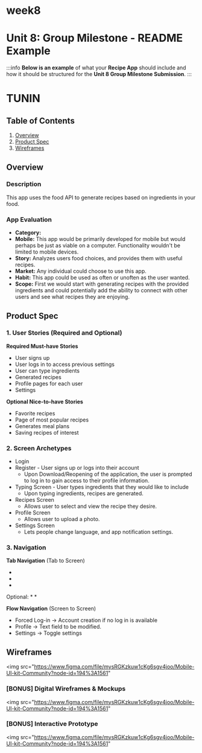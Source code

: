 # week8
Unit 8: Group Milestone - README Example
===

:::info
**Below is an example** of what your **Recipe App** should include and how it should be structured for the **Unit 8 Group Milestone Submission**.
:::

# TUNIN

## Table of Contents
1. [Overview](#Overview)
1. [Product Spec](#Product-Spec)
1. [Wireframes](#Wireframes)

## Overview

### Description
This app uses the food API to generate recipes based on ingredients in your food.

### App Evaluation
- **Category:** 
- **Mobile:** This app would be primarily developed for mobile but would perhaps be just as viable on a computer. Functionality wouldn't be limited to mobile devices.
- **Story:** Analyzes users food choices, and provides them with useful recipes.
- **Market:** Any individual could choose to use this app.
- **Habit:** This app could be used as often or unoften as the user wanted.
- **Scope:** First we would start with generating recipes with the provided ingredients and could potentially add the ability to connect with other users and see what recipes they are enjoying.

## Product Spec
### 1. User Stories (Required and Optional)

**Required Must-have Stories**

* User signs up
* User logs in to access previous settings
* User can type ingredients
* Generated recipes
* Profile pages for each user
* Settings

**Optional Nice-to-have Stories**

* Favorite recipes
* Page of most popular recipes
* Generates meal plans
* Saving recipes of interest

### 2. Screen Archetypes

* Login 
* Register - User signs up or logs into their account
   * Upon Download/Reopening of the application, the user is prompted to log in to gain access to their profile information. 
* Typing Screen - User types ingredients that they would like to include
   * Upon typing ingredients, recipes are generated.
* Recipes Screen
   * Allows user to select and view the recipe they desire.
* Profile Screen 
   * Allows user to upload a photo.
* Settings Screen
   * Lets people change language, and app notification settings.

### 3. Navigation

**Tab Navigation** (Tab to Screen)

* 
* 
* 

Optional:
* 
* 

**Flow Navigation** (Screen to Screen)
* Forced Log-in -> Account creation if no log in is available
* Profile -> Text field to be modified. 
* Settings -> Toggle settings

## Wireframes
<img src="https://www.figma.com/file/mysRGKzkuw1cKg6sgv4joo/Mobile-UI-kit-Community?node-id=194%3A1561"

### [BONUS] Digital Wireframes & Mockups
<img src="https://www.figma.com/file/mysRGKzkuw1cKg6sgv4joo/Mobile-UI-kit-Community?node-id=194%3A1561"

### [BONUS] Interactive Prototype
<img src="https://www.figma.com/file/mysRGKzkuw1cKg6sgv4joo/Mobile-UI-kit-Community?node-id=194%3A1561"
